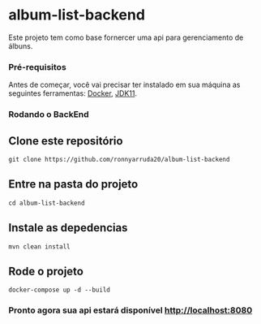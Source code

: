 # album-list-backend

 Este projeto tem como base fornercer uma api para gerenciamento de álbuns.

### Pré-requisitos


Antes de começar, você vai precisar ter instalado em sua máquina as seguintes ferramentas:
[Docker](https://www.docker.com/products/docker-desktop),  [JDK11](https://www.oracle.com/br/java/technologies/javase-jdk11-downloads.html).

### Rodando o BackEnd 

## Clone este repositório
``` 
git clone https://github.com/ronnyarruda20/album-list-backend
```
## Entre na pasta do projeto
```
cd album-list-backend
```
## Instale as depedencias 
```
mvn clean install
```
## Rode o projeto
```
docker-compose up -d --build
```
### Pronto agora sua api estará disponível [http://localhost:8080](http://localhost:8080)

